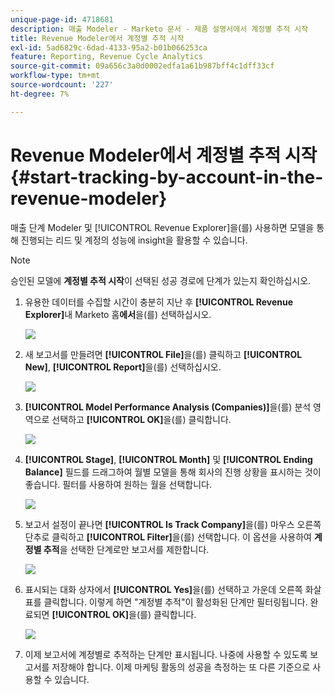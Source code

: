 ```yaml
---
unique-page-id: 4718681
description: 매출 Modeler - Marketo 문서 - 제품 설명서에서 계정별 추적 시작
title: Revenue Modeler에서 계정별 추적 시작
exl-id: 5ad6829c-6dad-4133-95a2-b01b066253ca
feature: Reporting, Revenue Cycle Analytics
source-git-commit: 09a656c3a0d0002edfa1a61b987bff4c1dff33cf
workflow-type: tm+mt
source-wordcount: '227'
ht-degree: 7%

---
```


# Revenue Modeler에서 계정별 추적 시작 {#start-tracking-by-account-in-the-revenue-modeler}

매출 단계 Modeler 및 [!UICONTROL Revenue Explorer]을(를) 사용하면 모델을 통해 진행되는 리드 및 계정의 성능에 insight을 활용할 수 있습니다.

>[!NOTE]
>
>승인된 모델에 **계정별 추적 시작**&#x200B;이 선택된 성공 경로에 단계가 있는지 확인하십시오.

1. 유용한 데이터를 수집할 시간이 충분히 지난 후 **[!UICONTROL Revenue Explorer]**&#x200B;내 Marketo 홈&#x200B;**에서**&#x200B;을(를) 선택하십시오.

   ![](assets/image2015-4-29-16-3a36-3a2.png)

1. 새 보고서를 만들려면 **[!UICONTROL File]**&#x200B;을(를) 클릭하고 **[!UICONTROL New]**, **[!UICONTROL Report]**&#x200B;을(를) 선택하십시오.

   ![](assets/image2015-4-29-16-3a38-3a44.png)

1. **[!UICONTROL Model Performance Analysis (Companies)]**&#x200B;을(를) 분석 영역으로 선택하고 **[!UICONTROL OK]**&#x200B;을(를) 클릭합니다.

   ![](assets/image2015-4-29-16-3a41-3a47.png)

1. **[!UICONTROL Stage]**, **[!UICONTROL Month]** 및 **[!UICONTROL Ending Balance]** 필드를 드래그하여 월별 모델을 통해 회사의 진행 상황을 표시하는 것이 좋습니다. 필터를 사용하여 원하는 월을 선택합니다.

   ![](assets/image2015-4-29-17-3a16-3a1.png)

1. 보고서 설정이 끝나면 **[!UICONTROL Is Track Company]**&#x200B;을(를) 마우스 오른쪽 단추로 클릭하고 **[!UICONTROL Filter]**&#x200B;을(를) 선택합니다. 이 옵션을 사용하여 **계정별 추적**&#x200B;을 선택한 단계로만 보고서를 제한합니다.

   ![](assets/image2015-4-29-17-3a18-3a9.png)

1. 표시되는 대화 상자에서 **[!UICONTROL Yes]**&#x200B;을(를) 선택하고 가운데 오른쪽 화살표를 클릭합니다. 이렇게 하면 &quot;계정별 추적&quot;이 활성화된 단계만 필터링됩니다. 완료되면 **[!UICONTROL OK]**&#x200B;을(를) 클릭합니다.

   ![](assets/image2015-6-9-16-3a21-3a3.png)

1. 이제 보고서에 계정별로 추적하는 단계만 표시됩니다. 나중에 사용할 수 있도록 보고서를 저장해야 합니다. 이제 마케팅 활동의 성공을 측정하는 또 다른 기준으로 사용할 수 있습니다.
